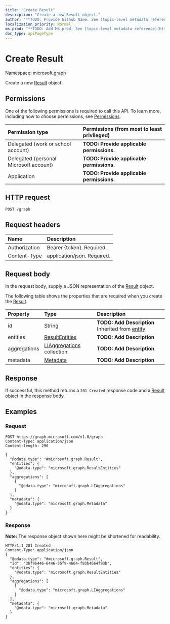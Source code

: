 ```yaml
---
title: "Create Result"
description: "Create a new Result object."
author: "**TODO: Provide Github Name. See [topic-level metadata reference](https://msgo.azurewebsites.net/add/document/guidelines/metadata.html#topic-level-metadata)**"
localization_priority: Normal
ms.prod: "**TODO: Add MS prod. See [topic-level metadata reference](https://msgo.azurewebsites.net/add/document/guidelines/metadata.html#topic-level-metadata)**"
doc_type: apiPageType
---
```


# Create Result

Namespace: microsoft.graph

Create a new [Result](../resources/result.md) object.

## Permissions
One of the following permissions is required to call this API. To learn more, including how to choose permissions, see [Permissions](/concepts/permissions-reference.md).

|Permission type|Permissions (from most to least privileged)|
|:---|:---|
|Delegated (work or school account)|**TODO: Provide applicable permissions.**|
|Delegated (personal Microsoft account)|**TODO: Provide applicable permissions.**|
|Application|**TODO: Provide applicable permissions.**|

## HTTP request

<!-- {
  "blockType": "ignored"
}
-->
``` http
POST /graph
```

## Request headers
|Name|Description|
|:---|:---|
|Authorization|Bearer {token}. Required.|
|Content-Type|application/json. Required.|

## Request body
In the request body, supply a JSON representation of the [Result](../resources/result.md) object.

The following table shows the properties that are required when you create the [Result](../resources/result.md).

|Property|Type|Description|
|:---|:---|:---|
|id|String|**TODO: Add Description** Inherited from [entity](../resources/entity.md)|
|entities|[ResultEntities](../resources/resultentities.md)|**TODO: Add Description**|
|aggregations|[LIAggregations](../resources/liaggregations.md) collection|**TODO: Add Description**|
|metadata|[Metadata](../resources/metadata.md)|**TODO: Add Description**|



## Response

If successful, this method returns a `201 Created` response code and a [Result](../resources/result.md) object in the response body.

## Examples

### Request
<!-- {
  "blockType": "request",
  "name": "create_result_from_graph"
}
-->
``` http
POST https://graph.microsoft.com/v1.0/graph
Content-Type: application/json
Content-length: 290

{
  "@odata.type": "#microsoft.graph.Result",
  "entities": {
    "@odata.type": "microsoft.graph.ResultEntities"
  },
  "aggregations": [
    {
      "@odata.type": "microsoft.graph.LIAggregations"
    }
  ],
  "metadata": {
    "@odata.type": "microsoft.graph.Metadata"
  }
}
```


### Response
**Note:** The response object shown here might be shortened for readability.
<!-- {
  "blockType": "response",
  "truncated": true,
  "@odata.type": "microsoft.graph.result"
}
-->
``` http
HTTP/1.1 201 Created
Content-Type: application/json
{
  "@odata.type": "#microsoft.graph.Result",
  "id": "3bf96446-6446-3bf9-4664-f93b4664f93b",
  "entities": {
    "@odata.type": "microsoft.graph.ResultEntities"
  },
  "aggregations": [
    {
      "@odata.type": "microsoft.graph.LIAggregations"
    }
  ],
  "metadata": {
    "@odata.type": "microsoft.graph.Metadata"
  }
}
```

